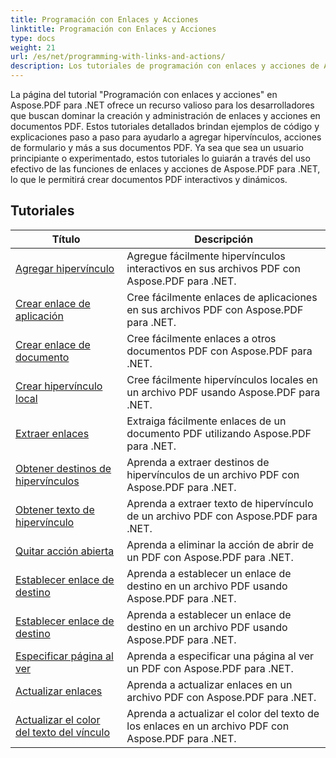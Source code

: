 ```yaml
---
title: Programación con Enlaces y Acciones
linktitle: Programación con Enlaces y Acciones
type: docs
weight: 21
url: /es/net/programming-with-links-and-actions/
description: Los tutoriales de programación con enlaces y acciones de Aspose.PDF para .NET son un recurso integral para dominar la creación y administración de enlaces interactivos en documentos PDF.
---
```

La página del tutorial "Programación con enlaces y acciones" en Aspose.PDF para .NET ofrece un recurso valioso para los desarrolladores que buscan dominar la creación y administración de enlaces y acciones en documentos PDF. Estos tutoriales detallados brindan ejemplos de código y explicaciones paso a paso para ayudarlo a agregar hipervínculos, acciones de formulario y más a sus documentos PDF. Ya sea que sea un usuario principiante o experimentado, estos tutoriales lo guiarán a través del uso efectivo de las funciones de enlaces y acciones de Aspose.PDF para .NET, lo que le permitirá crear documentos PDF interactivos y dinámicos.

## Tutoriales
| Título | Descripción |
| --- | --- | 
| [Agregar hipervínculo](./add-hyperlink/) | Agregue fácilmente hipervínculos interactivos en sus archivos PDF con Aspose.PDF para .NET. |  
| [Crear enlace de aplicación](./create-application-link/) | Cree fácilmente enlaces de aplicaciones en sus archivos PDF con Aspose.PDF para .NET. |  
| [Crear enlace de documento](./create-document-link/) | Cree fácilmente enlaces a otros documentos PDF con Aspose.PDF para .NET. |  
| [Crear hipervínculo local](./create-local-hyperlink/) | Cree fácilmente hipervínculos locales en un archivo PDF usando Aspose.PDF para .NET. |  
| [Extraer enlaces](./extract-links/) | Extraiga fácilmente enlaces de un documento PDF utilizando Aspose.PDF para .NET. |  
| [Obtener destinos de hipervínculos](./get-hyperlink-destinations/) | Aprenda a extraer destinos de hipervínculos de un archivo PDF con Aspose.PDF para .NET. |  
| [Obtener texto de hipervínculo](./get-hyperlink-text/) | Aprenda a extraer texto de hipervínculo de un archivo PDF con Aspose.PDF para .NET. |  
| [Quitar acción abierta](./remove-open-action/) | Aprenda a eliminar la acción de abrir de un PDF con Aspose.PDF para .NET. |  
| [Establecer enlace de destino](./set-destination-link/) | Aprenda a establecer un enlace de destino en un archivo PDF usando Aspose.PDF para .NET. |  
| [Establecer enlace de destino](./set-target-link/) | Aprenda a establecer un enlace de destino en un archivo PDF usando Aspose.PDF para .NET. |  
| [Especificar página al ver](./specify-page-when-viewing/) | Aprenda a especificar una página al ver un PDF con Aspose.PDF para .NET. |  
| [Actualizar enlaces](./update-links/) | Aprenda a actualizar enlaces en un archivo PDF con Aspose.PDF para .NET. |  
| [Actualizar el color del texto del vínculo](./update-link-text-color/) | Aprenda a actualizar el color del texto de los enlaces en un archivo PDF con Aspose.PDF para .NET. |  